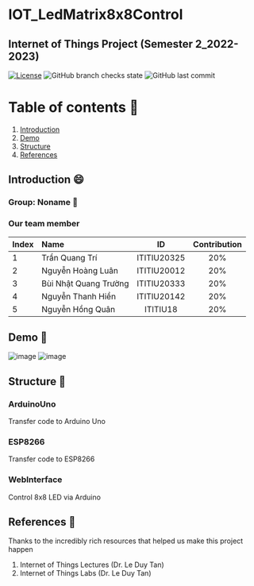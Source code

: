 # IOT_LedMatrix8x8Control
## Internet of Things Project (Semester 2_2022-2023)

[![License](https://img.shields.io/badge/license-MIT-green)](./LICENSE)
![GitHub branch checks state](https://img.shields.io/github/checks-status/naulkun7/IOT_LedMatrix8x8Control/main)
![GitHub last commit](https://img.shields.io/github/last-commit/naulkun7/IOT_LedMatrix8x8Control)

# Table of contents :round_pushpin:  

1. [Introduction](#Introduction)
2. [Demo](#Demo)
3. [Structure](#Structure)
4. [References](#References)

## Introduction <a name="Introduction"></a> :smile:
### Group: Noname :star_struck:
### Our team member
| Index | Name                   |     ID      | Contribution |
|:------|:-----------------------|:-----------:|:------------:|
| 1     | Trần Quang Trí | ITITIU20325 | 20%
| 2     | Nguyễn Hoàng Luân | ITITIU20012 | 20%
| 3     | Bùi Nhật Quang Trường  | ITITIU20333 | 20%
| 4     | Nguyễn Thanh Hiền | ITITIU20142 |   20%
| 5     | Nguyễn Hồng Quân | ITITIU18 |   20%

## Demo <a name="Demo"></a>  :star2:
![image](https://res.cloudinary.com/dpmcy6bbr/image/upload/w_1000,ar_1:1,c_fill,g_auto,e_art:hokusai/v1684940331/apple_iukhvz.jpg)
![image](https://res.cloudinary.com/dpmcy6bbr/image/upload/w_1000,ar_1:1,c_fill,g_auto,e_art:hokusai/v1684940329/cat_whwbg9.jpg)

## Structure <a name="Structure"></a>  :pencil:
### ArduinoUno
Transfer code to Arduino Uno
### ESP8266
Transfer code to ESP8266
### WebInterface
Control 8x8 LED via Arduino

## References <a name="References"></a> :book:
Thanks to the incredibly rich resources that helped us make this project happen 
1. Internet of Things Lectures (Dr. Le Duy Tan)
2. Internet of Things Labs (Dr. Le Duy Tan)
